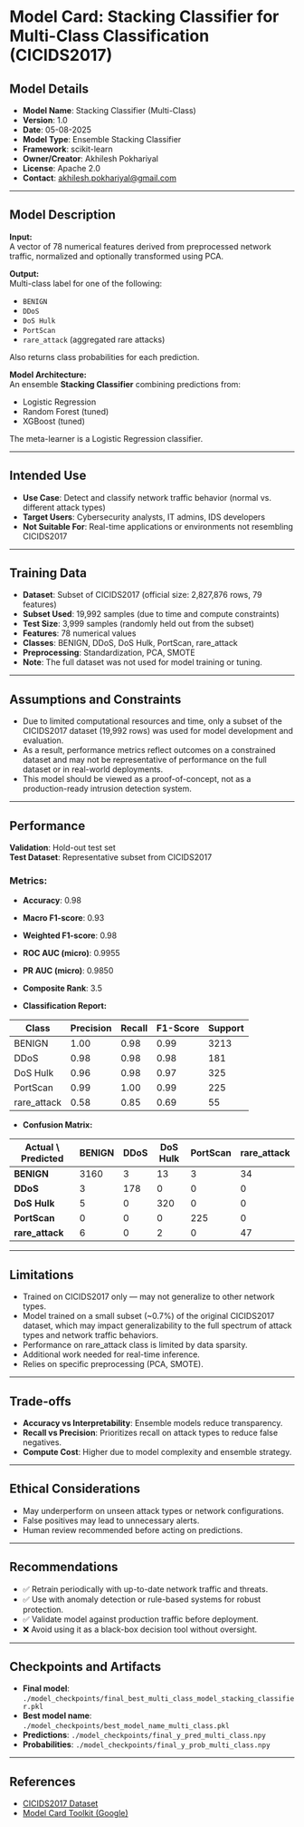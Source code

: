 # Model Card: Stacking Classifier for Multi-Class Classification (CICIDS2017)

## Model Details

- **Model Name**: Stacking Classifier (Multi-Class)
- **Version**: 1.0  
- **Date**: 05-08-2025  
- **Model Type**: Ensemble Stacking Classifier  
- **Framework**: scikit-learn  
- **Owner/Creator**: Akhilesh Pokhariyal  
- **License**: Apache 2.0  
- **Contact**: akhilesh.pokhariyal@gmail.com  

---

## Model Description

**Input:**  
A vector of 78 numerical features derived from preprocessed network traffic, normalized and optionally transformed using PCA.

**Output:**  
Multi-class label for one of the following:
- `BENIGN`
- `DDoS`
- `DoS Hulk`
- `PortScan`
- `rare_attack` (aggregated rare attacks)

Also returns class probabilities for each prediction.

**Model Architecture:**  
An ensemble **Stacking Classifier** combining predictions from:
- Logistic Regression
- Random Forest (tuned)
- XGBoost (tuned)

The meta-learner is a Logistic Regression classifier.

---

## Intended Use

- **Use Case**: Detect and classify network traffic behavior (normal vs. different attack types)
- **Target Users**: Cybersecurity analysts, IT admins, IDS developers  
- **Not Suitable For**: Real-time applications or environments not resembling CICIDS2017

---

## Training Data

- **Dataset**: Subset of CICIDS2017 (official size: 2,827,876 rows, 79 features)
- **Subset Used**: 19,992 samples (due to time and compute constraints)
- **Test Size**: 3,999 samples (randomly held out from the subset)
- **Features**: 78 numerical values  
- **Classes**: BENIGN, DDoS, DoS Hulk, PortScan, rare_attack 
- **Preprocessing**: Standardization, PCA, SMOTE
- **Note**: The full dataset was not used for model training or tuning.

---

## Assumptions and Constraints

- Due to limited computational resources and time, only a subset of the CICIDS2017 dataset (19,992 rows) was used for model development and evaluation.
- As a result, performance metrics reflect outcomes on a constrained dataset and may not be representative of performance on the full dataset or in real-world deployments.
- This model should be viewed as a proof-of-concept, not as a production-ready intrusion detection system.

---

## Performance

**Validation**: Hold-out test set  
**Test Dataset**: Representative subset from CICIDS2017

### Metrics:
- **Accuracy**: 0.98  
- **Macro F1-score**: 0.93  
- **Weighted F1-score**: 0.98  
- **ROC AUC (micro)**: 0.9955  
- **PR AUC (micro)**: 0.9850  
- **Composite Rank**: 3.5

- **Classification Report:**

| Class        | Precision | Recall | F1-Score | Support |
|--------------|-----------|--------|----------|---------|
| BENIGN       | 1.00      | 0.98   | 0.99     | 3213    |
| DDoS         | 0.98      | 0.98   | 0.98     | 181     |
| DoS Hulk     | 0.96      | 0.98   | 0.97     | 325     |
| PortScan     | 0.99      | 1.00   | 0.99     | 225     |
| rare_attack  | 0.58      | 0.85   | 0.69     | 55      |

- **Confusion Matrix:**

| Actual \ Predicted | BENIGN | DDoS | DoS Hulk | PortScan | rare_attack |
|--------------------|--------|------|----------|----------|-------------|
| **BENIGN**         | 3160   | 3    | 13       | 3        | 34          |
| **DDoS**           | 3      | 178  | 0        | 0        | 0           |
| **DoS Hulk**       | 5      | 0    | 320      | 0        | 0           |
| **PortScan**       | 0      | 0    | 0        | 225      | 0           |
| **rare_attack**    | 6      | 0    | 2        | 0        | 47          |


---

## Limitations

- Trained on CICIDS2017 only — may not generalize to other network types.
- Model trained on a small subset (~0.7%) of the original CICIDS2017 dataset, which may impact generalizability to the full spectrum of attack types and network traffic behaviors.
- Performance on rare_attack class is limited by data sparsity.
- Additional work needed for real-time inference.
- Relies on specific preprocessing (PCA, SMOTE).

---

## Trade-offs

- **Accuracy vs Interpretability**: Ensemble models reduce transparency.
- **Recall vs Precision**: Prioritizes recall on attack types to reduce false negatives.
- **Compute Cost**: Higher due to model complexity and ensemble strategy.

---

## Ethical Considerations

- May underperform on unseen attack types or network configurations.
- False positives may lead to unnecessary alerts.
- Human review recommended before acting on predictions.

---

## Recommendations

- ✅ Retrain periodically with up-to-date network traffic and threats.  
- ✅ Use with anomaly detection or rule-based systems for robust protection.  
- ✅ Validate model against production traffic before deployment.  
- ❌ Avoid using it as a black-box decision tool without oversight.  

---

## Checkpoints and Artifacts

- **Final model**: `./model_checkpoints/final_best_multi_class_model_stacking_classifier.pkl`  
- **Best model name**: `./model_checkpoints/best_model_name_multi_class.pkl`  
- **Predictions**: `./model_checkpoints/final_y_pred_multi_class.npy`  
- **Probabilities**: `./model_checkpoints/final_y_prob_multi_class.npy`  

---

## References

- [CICIDS2017 Dataset](https://www.unb.ca/cic/datasets/ids-2017.html)  
- [Model Card Toolkit (Google)](https://github.com/tensorflow/model-card-toolkit)

